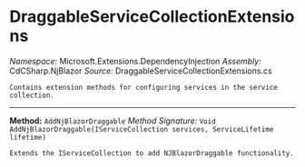 # DraggableServiceCollectionExtensions

*Namespace:* Microsoft.Extensions.DependencyInjection
*Assembly:* CdCSharp.NjBlazor
*Source:* DraggableServiceCollectionExtensions.cs



    Contains extension methods for configuring services in the service collection.
    
---

**Method:** `AddNjBlazorDraggable`
*Method Signature:* `Void AddNjBlazorDraggable(IServiceCollection services, ServiceLifetime lifetime)`


    Extends the IServiceCollection to add NJBlazorDraggable functionality.
    


